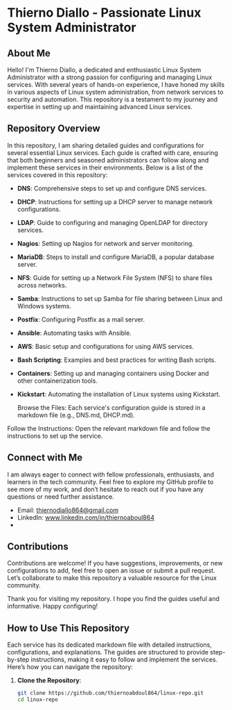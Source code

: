 # Thierno Diallo - Passionate Linux System Administrator

## About Me

Hello! I'm Thierno Diallo, a dedicated and enthusiastic Linux System Administrator with a strong passion for configuring and managing Linux services. With several years of hands-on experience, I have honed my skills in various aspects of Linux system administration, from network services to security and automation. This repository is a testament to my journey and expertise in setting up and maintaining advanced Linux services.

## Repository Overview

In this repository, I am sharing detailed guides and configurations for several essential Linux services. Each guide is crafted with care, ensuring that both beginners and seasoned administrators can follow along and implement these services in their environments. Below is a list of the services covered in this repository:

- **DNS**: Comprehensive steps to set up and configure DNS services.
- **DHCP**: Instructions for setting up a DHCP server to manage network configurations.
- **LDAP**: Guide to configuring and managing OpenLDAP for directory services.
- **Nagios**: Setting up Nagios for network and server monitoring.
- **MariaDB**: Steps to install and configure MariaDB, a popular database server.
- **NFS**: Guide for setting up a Network File System (NFS) to share files across networks.
- **Samba**: Instructions to set up Samba for file sharing between Linux and Windows systems.
- **Postfix**: Configuring Postfix as a mail server.
- **Ansible**: Automating tasks with Ansible.
- **AWS**: Basic setup and configurations for using AWS services.
- **Bash Scripting**: Examples and best practices for writing Bash scripts.
- **Containers**: Setting up and managing containers using Docker and other containerization tools.
- **Kickstart**: Automating the installation of Linux systems using Kickstart.

  Browse the Files: Each service's configuration guide is stored in a markdown file (e.g., DNS.md, DHCP.md).

Follow the Instructions: Open the relevant markdown file and follow the instructions to set up the service.

## Connect with Me
I am always eager to connect with fellow professionals, enthusiasts, and learners in the tech community.
Feel free to explore my GitHub profile to see more of my work, and don’t hesitate to reach out if you have any questions or need further assistance.

- Email: thiernodiallo864@gmail.com
- LinkedIn: www.linkedin.com/in/thiernoaboul864
- 
## Contributions
Contributions are welcome! If you have suggestions, improvements, or new configurations to add, feel free to open an issue or submit a pull request. Let’s collaborate to make this repository a valuable resource for the Linux community.

Thank you for visiting my repository. I hope you find the guides useful and informative. Happy configuring!


## How to Use This Repository

Each service has its dedicated markdown file with detailed instructions, configurations, and explanations. The guides are structured to provide step-by-step instructions, making it easy to follow and implement the services. Here’s how you can navigate the repository:

1. **Clone the Repository**:
   ```bash
   git clone https://github.com/thiernoabdoul864/linux-repo.git
   cd linux-repo

